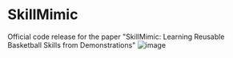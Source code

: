 # SkillMimic
Official code release for the paper "SkillMimic: Learning Reusable Basketball Skills from Demonstrations"
![image](https://github.com/user-attachments/assets/ac75c9be-f144-4b6d-980f-272c6f657627)
